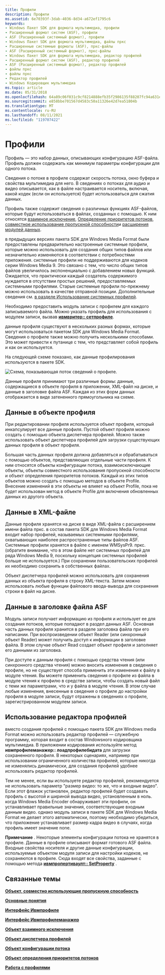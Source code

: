 ```yaml
---
title: Профили
description: Профили
ms.assetid: 6e70393f-3dab-4036-8d34-a672ef1795c6
keywords:
- Windows Пакет SDK для формата мультимедиа, профили
- Расширенный формат систем (ASF), профили
- ASF (Расширенный системный формат), профили
- Windows Пакет SDK для формата мультимедиа, файлы пркс
- Расширенные системные форматы (ASF), пркс-файлы
- ASF (Расширенный системный формат), пркс-файлы
- Windows Пакет SDK для формата мультимедиа, редактор профилей
- Расширенный формат систем (ASF), редактор профилей
- ASF (Расширенный системный формат), редактор профилей
- файлы пркс
- файлы пркс
- Редактор профилей
- Windows Кодировщик мультимедиа
ms.topic: article
ms.date: 05/31/2018
ms.openlocfilehash: 64a89c06f031c9cf8214888efb35f2986135f88207fc94a631e1e111c94ce16d
ms.sourcegitcommit: e858bbe701567d4583c50a11326e42d7ea51804b
ms.translationtype: MT
ms.contentlocale: ru-RU
ms.lasthandoff: 08/11/2021
ms.locfileid: "119707422"
---
```

# <a name="profiles"></a>Профили

Профиль — это набор данных, описывающих конфигурацию ASF-файла. Профиль должен содержать как минимум параметры конфигурации для одного потока.

Сведения о потоке в профиле содержат скорость потока, окно буфера и свойства мультимедиа для него. В сведениях о потоках для аудио и видео описывается, как в файле настраивается носитель, включая, какой кодек (если он используется) будет использоваться для сжатия данных.

Профиль также содержит сведения о различных функциях ASF-файлов, которые будут использоваться в файлах, созданных с помощью. К ним относятся [взаимное исключение](mutual-exclusion.md), [Определение приоритетов потоков](stream-prioritization.md), [совместное использование пропускной способности](bandwidth-sharing.md)и [расширения модулей данных](data-unit-extensions.md).

в предыдущих версиях пакета SDK для Windows Media Format были предоставлены предварительно настроенные системные профили, которые можно использовать для создания общих типов файлов или незначительно изменяются в соответствии с потребностями приложения. системные профили не поддерживаются для кодеков серии Windows Media 9. Это связано с тем, что число общих типов файлов увеличилось экспоненциально с добавлением новых функций. Ожидается, что практически каждый создатель содержимого нуждается в отсутствии простых решений, предоставляемых системными профилями. Старые системные профили по-прежнему можно использовать в качестве отправной позиции. Дополнительные сведения см. [в разделе Использование системных профилей](using-system-profiles.md).

Необходимо предоставить модуль записи с профилем для каждого записываемого файла. Можно указать профиль для использования с модулем записи, вызвав [**ивмвритер:: сетпрофиле**](/previous-versions/windows/desktop/api/Wmsdkidl/nf-wmsdkidl-iwmwriter-setprofile).

данные профиля существуют в нескольких разных формах, которые могут использоваться пакетом SDK для Windows Media Format. Сведения о профиле также можно получить несколькими способами. Это может привести к путанице с тем, что представляет собой профиль и как он используется.

На следующей схеме показано, как данные профилирования используются в пакете SDK.

![Схема, показывающая поток сведений о профиле.](images/formatsdk01.png)

Данные профиля принимают три различные формы: данные, содержащиеся в объекте профиля в приложении, XML-файл на диске, и данные в заголовке файла ASF. Каждая из этих форм данных отображается в виде затененного прямоугольника на схеме.

## <a name="data-in-a-profile-object"></a>Данные в объекте профиля

При редактировании профиля используется объект профиля, который инкапсулирует все данные профиля. Пустой объект профиля можно создать с помощью объекта диспетчера профилей. Можно также использовать объект диспетчера профилей для загрузки существующих данных профиля в объект профиля.

Большая часть данных профиля должна добавляться и обрабатываться с помощью объектов, представляющих отдельные части профиля. К ним относятся объекты конфигурации потока, взаимоисключающие объекты, объекты совместного использования пропускной способности и объект определения приоритетов потоков. Каждый из этих типов объектов можно создать с помощью методов в объекте Profile. Внесение изменений в эти объекты не влияет на объект Profile, пока не будет использован метод в объекте Profile для включения обновленных данных из другого объекта.

## <a name="data-in-an-xml-file"></a>Данные в XML-файле

Данные профиля хранятся на диске в виде XML-файла с расширением имени файла пркс. в состав пакета SDK для Windows Media Format входит набор профилей, называемых системными профилями, охватывающих наиболее распространенные типы файлов ASF. Системные профили хранятся в файле с именем WMSysPr9. пркс. (обратите внимание, что в этом файле нет системных профилей для ряда Windows Media 9, поскольку концепция системных профилей больше не используется.) При сохранении пользовательских профилей их необходимо сохранить в собственных файлах.

Объект диспетчера профилей можно использовать для сохранения данных из объекта профиля в строку XML-текста. Затем можно использовать любые функции файлового ввода-вывода для сохранения строки в файл на диске.

## <a name="data-in-the-header-of-an-asf-file"></a>Данные в заголовке файла ASF

Модуль записи получает информацию из профиля и использует ее для создания потоков, которые попадают в раздел данных ASF. Основная часть данных профиля хранится в разделе заголовка файла при его написании. При воспроизведении объект Reader (или синхронный объект Reader) может получить доступ к информации в заголовке файла. В этом случае объект Read создает объект профиля и заполняет его данными из заголовка.

При доступе к данным профиля с помощью средства чтения (или синхронного средства чтения) можно вносить изменения в сведения о профиле, но не существует способа применить эти изменения к файлу в модуле чтения. Вы можете применить сведения о профиле из файла в модуле чтения к профилю в средстве записи, чтобы создать новый файл с теми же параметрами, что и у файла в модуле чтения. В этом случае любые изменения, внесенные в сведения о профиле до настройки профиля в модуле записи, будут отражены в сведениях о профиле, зарегистрированном модулем записи.

## <a name="using-profile-editor"></a>Использование редактора профилей

вместо создания профилей с помощью пакета SDK для Windows media Format можно использовать редактор профилей — служебную программу, которая входит в состав Windowsного кодировщика мультимедиа. В приложении кодирования используйте метод **ивмпрофилеманажер:: лоадпрофилебидата** для загрузки сохраненного профиля. В некоторых сценариях, например при использовании ограниченного количества профилей, которые никогда не изменялись динамически, для создания профилей удобнее использовать редактор профилей.

Тем не менее, если вы используете редактор профилей, рекомендуется не использовать параметр "размер видео: то же, что и входные видео". Если этот флажок установлен, редактор профилей будет создавать профиль с высотой и шириной вывода видео, установленным в ноль. когда Windows Media Encoder обнаруживает эти профили, он устанавливает правильные значения, соответствующие входным данным видео. однако модуль записи в пакете SDK для Windows Media Format не делает этого автоматически, поэтому необходимо убедиться, что приложение устанавливает размер кадра видео в случаях, когда профиль имеет значение none.

**Примечание** . Некоторые элементы конфигурации потока не хранятся в профиле. Данные в профиле описывают формат готового ASF файла. Входные свойства носителя и другие данные конфигурации, используемые объектом модуля записи для настройки кодеков, не сохраняются в профиле. Сюда входят все свойства, заданные с помощью метода [**ивмпропертиваулт:: SetProperty**](/previous-versions/windows/desktop/api/Wmsdkidl/nf-wmsdkidl-iwmpropertyvault-setproperty) .

## <a name="related-topics"></a>Связанные темы

<dl> <dt>

[**Объект, совместно использующие пропускную способность**](bandwidth-sharing-object.md)
</dt> <dt>

[**Основные понятия**](concepts.md)
</dt> <dt>

[**Интерфейс Ивмпрофиле**](iwmprofile.md)
</dt> <dt>

[**Интерфейс Ивмпрофилеманажер**](/previous-versions/windows/desktop/api/wmsdkidl/nn-wmsdkidl-iwmprofilemanager)
</dt> <dt>

[**Объект взаимного исключения**](mutual-exclusion-object.md)
</dt> <dt>

[**Объект диспетчера профилей**](profile-manager-object.md)
</dt> <dt>

[**Объект конфигурации потока**](stream-configuration-object.md)
</dt> <dt>

[**Объект определения приоритетов потоков**](stream-prioritization-object.md)
</dt> <dt>

[**Работа с профилями**](working-with-profiles.md)
</dt> </dl>

 

 




